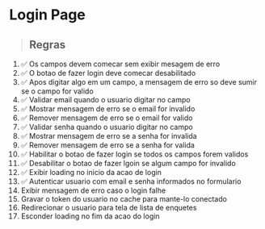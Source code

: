 # Login Page

> ## Regras

1. ✅ Os campos devem comecar sem exibir mesagem de erro
2. ✅ O botao de fazer login deve comecar desabilitado
3. ✅ Apos digitar algo em um campo, a mensagem de erro so deve sumir se o campo for valido
4. ✅ Validar email quando o usuario digitar no campo
5. ✅ Mostrar mensagem de erro se o email for invalido
6. ✅ Remover mensagem de erro se o email for valido
7. ✅ Validar senha quando o usuario digitar no campo
8. ✅ Mostrar mensagem de erro se a senha for invalida
9. ✅ Remover mensagem de erro se a senha for valida
10. ✅ Habilitar o botao de fazer login se todos os campos forem validos
11. ✅ Desabilitar o botao de fazer lgoin se algum campo for invalido
12. ✅ Exibir loading no inicio da acao de login
13. ✅ Autenticar usuario com email e senha informados no formulario
14. Exibir mensagem de erro caso o login falhe
15. Gravar o token do usuario no cache para mante-lo conectado
16. Redirecionar o usuario para tela de lista de enquetes
17. Esconder loading no fim da acao do login